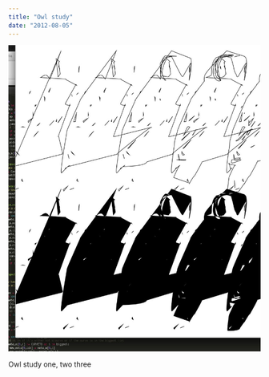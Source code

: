 ```yaml
---
title: "Owl study"
date: "2012-08-05"
---
```


![](images/tumblr_m8aj3bzgcm1qz4g66o1_1280.jpg)

Owl study one, two three
